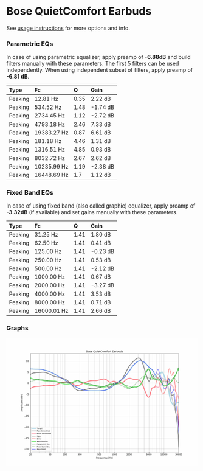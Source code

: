 # Bose QuietComfort Earbuds
See [usage instructions](https://github.com/jaakkopasanen/AutoEq#usage) for more options and info.

### Parametric EQs
In case of using parametric equalizer, apply preamp of **-6.88dB** and build filters manually
with these parameters. The first 5 filters can be used independently.
When using independent subset of filters, apply preamp of **-6.81 dB**.

| Type    | Fc          |    Q | Gain     |
|:--------|:------------|:-----|:---------|
| Peaking | 12.81 Hz    | 0.35 | 2.22 dB  |
| Peaking | 534.52 Hz   | 1.48 | -1.74 dB |
| Peaking | 2734.45 Hz  | 1.12 | -2.72 dB |
| Peaking | 4793.18 Hz  | 2.46 | 7.33 dB  |
| Peaking | 19383.27 Hz | 0.87 | 6.61 dB  |
| Peaking | 181.18 Hz   | 4.46 | 1.31 dB  |
| Peaking | 1316.51 Hz  | 4.85 | 0.93 dB  |
| Peaking | 8032.72 Hz  | 2.67 | 2.62 dB  |
| Peaking | 10235.99 Hz | 1.19 | -2.38 dB |
| Peaking | 16448.69 Hz | 1.7  | 1.12 dB  |

### Fixed Band EQs
In case of using fixed band (also called graphic) equalizer, apply preamp of **-3.32dB**
(if available) and set gains manually with these parameters.

| Type    | Fc          |    Q | Gain     |
|:--------|:------------|:-----|:---------|
| Peaking | 31.25 Hz    | 1.41 | 1.80 dB  |
| Peaking | 62.50 Hz    | 1.41 | 0.41 dB  |
| Peaking | 125.00 Hz   | 1.41 | -0.23 dB |
| Peaking | 250.00 Hz   | 1.41 | 0.53 dB  |
| Peaking | 500.00 Hz   | 1.41 | -2.12 dB |
| Peaking | 1000.00 Hz  | 1.41 | 0.67 dB  |
| Peaking | 2000.00 Hz  | 1.41 | -3.27 dB |
| Peaking | 4000.00 Hz  | 1.41 | 3.53 dB  |
| Peaking | 8000.00 Hz  | 1.41 | 0.71 dB  |
| Peaking | 16000.01 Hz | 1.41 | 2.66 dB  |

### Graphs
![](./Bose%20QuietComfort%20Earbuds.png)